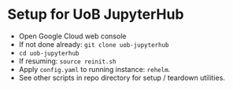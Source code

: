 # Setup for UoB JupyterHub

* Open Google Cloud web console
* If not done already: `git clone uob-jupyterhub`
* `cd uob-jupyterhub`
* If resuming: `source reinit.sh`
* Apply `config.yaml` to running instance: `rehelm`.
* See other scripts in repo directory for setup / teardown utilities.
